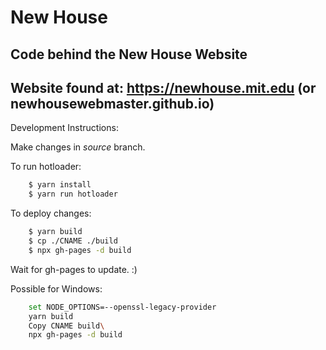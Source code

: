 # New House

## Code behind the New House Website

## Website found at: https://newhouse.mit.edu (or newhousewebmaster.github.io)

Development Instructions:


Make changes in *source* branch.

To run hotloader:
```bash
    $ yarn install
    $ yarn run hotloader
```

To deploy changes:
```bash
    $ yarn build
    $ cp ./CNAME ./build
    $ npx gh-pages -d build
```
Wait for gh-pages to update. :)

Possible for Windows:
```bash
    set NODE_OPTIONS=--openssl-legacy-provider
    yarn build
    Copy CNAME build\
    npx gh-pages -d build
```
